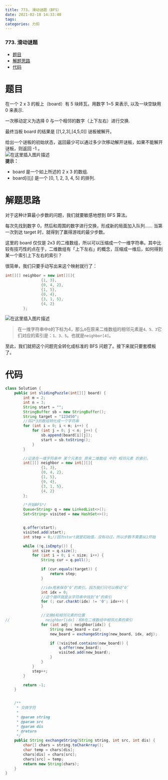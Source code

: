 ```yaml
---
title: 773. 滑动谜题（BFS）
date: 2021-02-18 14:33:40
tags: 
categories: 力扣
---
```


<!--more-->

### 773\. 滑动谜题

- [题目](#_2)
- [解题思路](#_17)
- [代码](#_42)

# 题目

在一个 2 x 3 的板上（board）有 5 块砖瓦，用数字 1\~5 来表示, 以及一块空缺用 0 来表示.

一次移动定义为选择 0 与一个相邻的数字（上下左右）进行交换.

最终当板 board 的结果是 \[\[1,2,3\],\[4,5,0\]\] 谜板被解开。

给出一个谜板的初始状态，返回最少可以通过多少次移动解开谜板，如果不能解开谜板，则返回 \-1 。  
![在这里插入图片描述](https://img-blog.csdnimg.cn/20210218142923501.png?x-oss-process=image/watermark,type_ZmFuZ3poZW5naGVpdGk,shadow_10,text_aHR0cHM6Ly9ibG9nLmNzZG4ubmV0L3FxXzIxMDQwNTU5,size_16,color_FFFFFF,t_70)  
**提示：**

- board 是一个如上所述的 2 x 3 的数组.
- board\[i\]\[j\] 是一个 \[0, 1, 2, 3, 4, 5\] 的排列.

# 解题思路

对于这种计算最小步数的问题，我们就要敏感地想到 BFS 算法。

每次先找到数字 0，然后和周围的数字进行交换，形成新的局面加入队列…… 当第一次到达 target 时，就得到了赢得游戏的最少步数。

这里的 board 仅仅是 2x3 的二维数组，所以可以压缩成一个一维字符串。其中比较有技巧性的点在于，二维数组有「上下左右」的概念，压缩成一维后，如何得到某一个索引上下左右的索引？

很简单，我们只要手动写出来这个映射就行了：

```java
int[][] neighbor = new int[][]{
                {1, 3},
                {0, 4, 2},
                {1, 5},
                {0, 4},
                {3, 1, 5},
                {4, 2}
        };
```

![在这里插入图片描述](https://img-blog.csdnimg.cn/2021021814310197.png?x-oss-process=image/watermark,type_ZmFuZ3poZW5naGVpdGk,shadow_10,text_aHR0cHM6Ly9ibG9nLmNzZG4ubmV0L3FxXzIxMDQwNTU5,size_16,color_FFFFFF,t_70)

> 在一维字符串中`0`的下标为4，那么`0`在原来二维数组的相邻元素是`4、5、3`它们对应的索引是：`1、3、5`。也就是`neighbor[4]`。

至此，我们就把这个问题完全转化成标准的 BFS 问题了。接下来就只要套模板了。

# 代码

```java
class Solution {
    public int slidingPuzzle(int[][] board) {
        int m = 2;
        int n = 3;
        String start = "";
        StringBuffer sb = new StringBuffer();
        String target = "123450";
        //将2*3的数组转化成一个字符串
        for (int i = 0; i < m; i++) {
            for (int j = 0; j < n; j++) {
                sb.append(board[i][j]);
                start = sb.toString();
            }
        }

        //记录在一维字符串中 某个元素在 原来二维数组 中的 相邻元素 的索引。
        int[][] neighbor = new int[][]{
                {1, 3},
                {0, 4, 2},
                {1, 5},
                {0, 4},
                {3, 1, 5},
                {4, 2}
        };

        /*开始BFS*/
        Queue<String> q = new LinkedList<>();
        Set<String> visited = new HashSet<>();


        q.offer(start);
        visited.add(start);
        int step = 0;//因为start就是初始值，没有动过，所以步数不需要从1开始

        while (!q.isEmpty()) {
            int size = q.size();
            for (int i = 0; i < size; i++) {
                String cur = q.poll();

                if (cur.equals(target)) {
                    return step;
                }

                //idx用来保存‘0’的索引。因为我们只可以移动‘0’
                int idx = 0;
                //这个循环就是从字符串中找到‘0’的索引
                for (; cur.charAt(idx) != '0'; idx++) {
                }

                //交换0和相邻元素的位置
//                neighbor[idx]：和0在二维数组中相邻元素的索引
                for (int adj : neighbor[idx]) {
                    String new_board = cur;
                    new_board = exchangeString(new_board, idx, adj);

                    if (!visited.contains(new_board)) {
                        q.offer(new_board);
                        visited.add(new_board);
                    }
                }
            }
            step++;
        }

        return -1;
    }


    /**
     * 交换字符
     *
     * @param string
     * @param src
     * @param dis
     * @return
     */
    public String exchangeString(String string, int src, int dis) {
        char[] chars = string.toCharArray();
        char temp = chars[dis];
        chars[dis] = chars[src];
        chars[src] = temp;
        return new String(chars);
    }
}
```